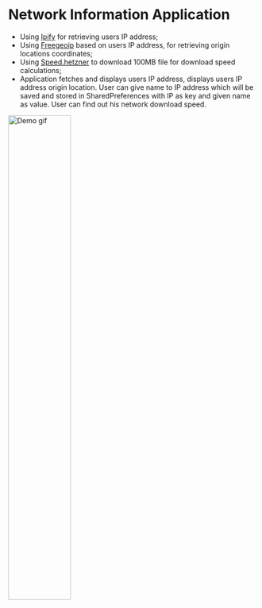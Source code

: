 # Network Information Application

* Using [Ipify](https://api.ipify.org) for retrieving users IP address;
* Using [Freegeoip](https://freegeoip.net) based on users IP address, for retrieving origin locations coordinates;
* Using [Speed.hetzner](https://speed.hetzner.de) to download 100MB file for download speed calculations;
* Application fetches and displays users IP address, displays users IP address origin location. User can give name to IP address which will be saved and stored in SharedPreferences with IP as key and given name as value. User can find out his network download speed.

<img alt="Demo gif" src="https://github.com/esesmuedgars/network-information-application/blob/gif/demo.gif" width="50%" />
